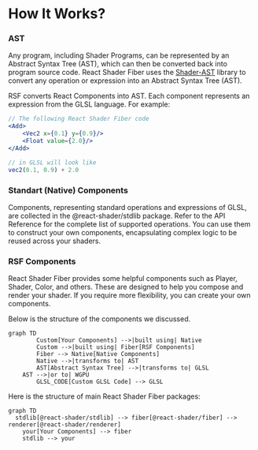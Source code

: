 # How It Works?

### AST

Any program, including Shader Programs, can be represented by an Abstract Syntax Tree (AST), which can then be converted
back into program source code. React Shader Fiber uses
the [Shader-AST](https://github.com/thi-ng/umbrella/tree/develop/packages/shader-ast) library to convert any operation
or expression into an Abstract Syntax Tree (AST).

RSF converts React Components into AST. Each component represents an expression from the GLSL language. For example:

```jsx
// The following React Shader Fiber code
<Add>
    <Vec2 x={0.1} y={0.9}/>
    <Float value={2.0}/>
</Add>

// in GLSL will look like
vec2(0.1, 0.9) + 2.0
```

### Standart (Native) Components

Components, representing standard operations and expressions of GLSL, are collected in the @react-shader/stdlib package.
Refer to the API Reference for the complete list of supported operations. You can use them to construct your own
components, encapsulating complex logic to be reused across your shaders.

### RSF Components

React Shader Fiber provides some helpful components such as Player, Shader, Color, and others. These are designed to
help you compose and render your shader. If you require more flexibility, you can create your own components.

Below is the structure of the components we discussed.

```mermaid
graph TD
		Custom[Your Components] -->|built using| Native
		Custom -->|built using| Fiber[RSF Components]
		Fiber --> Native[Native Components]
		Native -->|transforms to| AST
		AST[Abstract Syntax Tree] -->|transforms to| GLSL
    AST -->|or to| WGPU
		GLSL_CODE[Custom GLSL Code] --> GLSL
```

Here is the structure of main React Shader Fiber packages:

```mermaid
graph TD
  stdlib[@react-shader/stdlib] --> fiber[@react-shader/fiber] --> renderer[@react-shader/renderer]
	your[Your Components] --> fiber
	stdlib --> your
```